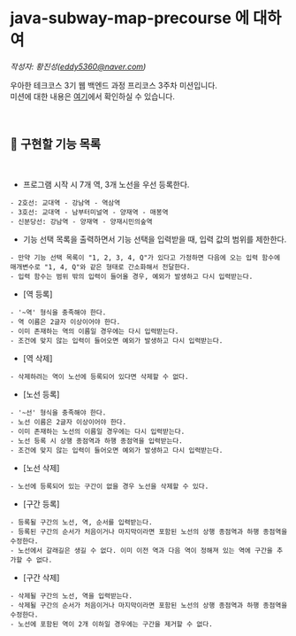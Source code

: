 
# java-subway-map-precourse 에 대하여

*작성자: 황진성(eddy5360@naver.com)*

우아한 테크코스 3기 웹 백엔드 과정 프리코스 3주차 미션입니다.   
미션에 대한 내용은 [여기](https://github.com/JinseongHwang/java-subway-map-precourse/blob/develop/README.md)에서 확인하실 수 있습니다.

<br>

## 📃 구현할 기능 목록

<br>

* 프로그램 시작 시 7개 역, 3개 노선을 우선 등록한다.
```
- 2호선: 교대역 - 강남역 - 역삼역
- 3호선: 교대역 - 남부터미널역 - 양재역 - 매봉역
- 신분당선: 강남역 - 양재역 - 양재시민의숲역
```

* 기능 선택 목록을 출력하면서 기능 선택을 입력받을 때, 입력 값의 범위를 제한한다.
```
- 만약 기능 선택 목록이 "1, 2, 3, 4, Q"가 있다고 가정하면 다음에 오는 입력 함수에 매개변수로 "1, 4, Q"와 같은 형태로 간소화해서 전달한다.
- 입력 함수는 범위 밖의 입력이 들어올 경우, 예외가 발생하고 다시 입력받는다.
```

* [역 등록]
```
- '~역' 형식을 충족해야 한다.
- 역 이름은 2글자 이상이어야 한다.
- 이미 존재하는 역의 이름일 경우에는 다시 입력받는다.
- 조건에 맞지 않는 입력이 들어오면 예외가 발생하고 다시 입력받는다.
```

* [역 삭제]
```
- 삭제하려는 역이 노선에 등록되어 있다면 삭제할 수 없다.
```

* [노선 등록]
```
- '~선' 형식을 충족해야 한다.
- 노선 이름은 2글자 이상이어야 한다.
- 이미 존재하는 노선의 이름일 경우에는 다시 입력받는다.
- 노선 등록 시 상행 종점역과 하행 종점역을 입력받는다.
- 조건에 맞지 않는 입력이 들어오면 예외가 발생하고 다시 입력받는다.
```

* [노선 삭제]
```
- 노선에 등록되어 있는 구간이 없을 경우 노선을 삭제할 수 있다.
```

* [구간 등록] 
```
- 등록될 구간의 노선, 역, 순서를 입력받는다.
- 등록된 구간의 순서가 처음이거나 마지막이라면 포함된 노선의 상행 종점역과 하행 종점역을 수정한다.
- 노선에서 갈래길은 생길 수 없다. 이미 이전 역과 다음 역이 정해져 있는 역에 구간을 추가할 수 없다.
```

* [구간 삭제]
```
- 삭제될 구간의 노선, 역을 입력받는다.
- 삭제될 구간의 순서가 처음이거나 마지막이라면 포함된 노선의 상행 종점역과 하행 종점역을 수정한다.
- 노선에 포함된 역이 2개 이하일 경우에는 구간을 제거할 수 없다.
```
